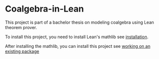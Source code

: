 # Coalgebra-in-Lean

This project is part of a bachelor thesis on modeling coalgebra using Lean theorem prover.
 
To install this project, you need to install Lean's mathlib see [installation](https://github.com/leanprover-community/mathlib).

After installing the mathlib, you can install this project see [working on an existing package](https://github.com/leanprover-community/mathlib/blob/master/docs/install/project.md)
